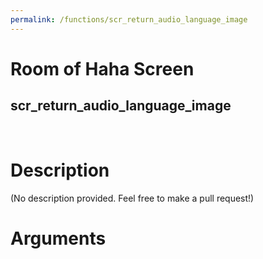 ```yaml
---
permalink: /functions/scr_return_audio_language_image
---
```

# Room of Haha Screen  
## scr_return_audio_language_image  
&nbsp;  
# Description  
(No description provided. Feel free to make a pull request!) 
&nbsp;  
# Arguments


